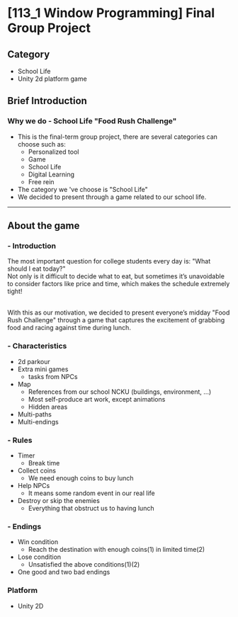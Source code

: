 # [113_1 Window Programming] Final Group Project
## Category
- School Life
- Unity 2d platform game

## Brief Introduction
### Why we do - School Life "Food Rush Challenge"
- This is the final-term group project, there are several categories can choose such as:
  - Personalized tool
  - Game
  - School Life
  - Digital Learning
  - Free rein
- The category we 've choose is "School Life" 
- We decided to present through a game related to our school life.

---
## About the game
### - Introduction
The most important question for college students every day is: "What should I eat today?"<br>
Not only is it difficult to decide what to eat, but sometimes it’s unavoidable to consider factors like price and time, which makes the schedule extremely tight!<br>

<br>With this as our motivation, we decided to present everyone’s midday "Food Rush Challenge" 
through a game that captures the excitement of grabbing food and racing against time during lunch.

### - Characteristics
- 2d parkour
- Extra mini games
  - tasks from NPCs
- Map
  - References from our school NCKU (buildings, environment, ...) 
  - Most self-produce art work, except animations
  - Hidden areas
- Multi-paths
- Multi-endings

### - Rules
- Timer
  - Break time
- Collect coins
  - We need enough coins to buy lunch
- Help NPCs
  - It means some random event in our real life
- Destroy or skip the enemies
  - Everything that obstruct us to having lunch

### - Endings
- Win condition
  - Reach the destination with enough coins(1) in limited time(2)
- Lose condition
  - Unsatisfied the above conditions(1)(2)
- One good and two bad endings

### Platform
- Unity 2D

